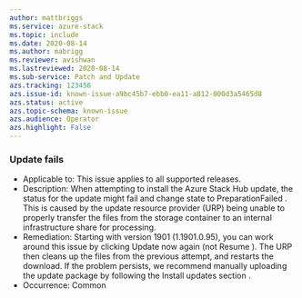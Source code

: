 ```yaml
---
author: mattbriggs
ms.service: azure-stack
ms.topic: include
ms.date: 2020-08-14
ms.author: mabrigg
ms.reviewer: avishwan
ms.lastreviewed: 2020-08-14
ms.sub-service: Patch and Update
azs.tracking: 123456
azs.issue-id: known-issue-a9bc45b7-ebb0-ea11-a812-000d3a5465d8
azs.status: active
azs.topic-schema: known-issue
azs.audience: Operator
azs.highlight: False
---
```

### Update fails

- Applicable to: This issue applies to all supported releases.
- Description: When attempting to install the Azure Stack Hub update, the status for the update might fail and change state to PreparationFailed . This is caused by the update resource provider (URP) being unable to properly transfer the files from the storage container to an internal infrastructure share for processing.
- Remediation: Starting with version 1901 (1.1901.0.95), you can work around this issue by clicking Update now again (not Resume ). The URP then cleans up the files from the previous attempt, and restarts the download. If the problem persists, we recommend manually uploading the update package by following the Install updates section .
- Occurrence: Common